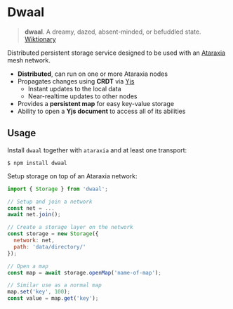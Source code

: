 # Dwaal

> **dwaal**. A dreamy, dazed, absent-minded, or befuddled state. [Wiktionary](https://en.wiktionary.org/wiki/dwaal)

Distributed persistent storage service designed to be used with an 
[Ataraxia](https://github.com/aholstenson/ataraxia) mesh network.

* **Distributed**, can run on one or more Ataraxia nodes
* Propagates changes using **CRDT** via [Yjs](https://github.com/yjs/yjs)
  * Instant updates to the local data
  * Near-realtime updates to other nodes
* Provides a **persistent map** for easy key-value storage
* Ability to open a **Yjs document** to access all of its abilities

## Usage

Install `dwaal` together with `ataraxia` and at least one transport:

```
$ npm install dwaal
```

Setup storage on top of an Ataraxia network:

```javascript
import { Storage } from 'dwaal';

// Setup and join a network
const net = ...
await net.join();

// Create a storage layer on the network
const storage = new Storage({
  network: net,
  path: 'data/directory/'
});

// Open a map
const map = await storage.openMap('name-of-map');

// Similar use as a normal map
map.set('key', 100);
const value = map.get('key');
```
